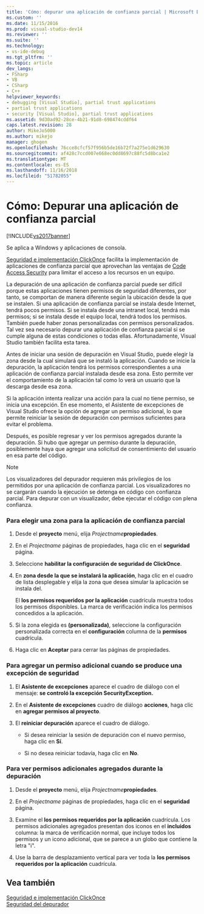 ```yaml
---
title: 'Cómo: depurar una aplicación de confianza parcial | Microsoft Docs'
ms.custom: ''
ms.date: 11/15/2016
ms.prod: visual-studio-dev14
ms.reviewer: ''
ms.suite: ''
ms.technology:
- vs-ide-debug
ms.tgt_pltfrm: ''
ms.topic: article
dev_langs:
- FSharp
- VB
- CSharp
- C++
helpviewer_keywords:
- debugging [Visual Studio], partial trust applications
- partial trust applications
- security [Visual Studio], partial trust applications
ms.assetid: 9d30ad92-28ce-4b21-91d8-698474cddf64
caps.latest.revision: 28
author: MikeJo5000
ms.author: mikejo
manager: ghogen
ms.openlocfilehash: 76cce8cfcf57f956b5de16b72f7a275e1d629630
ms.sourcegitcommit: af428c7ccd007e668ec0dd8697c88fc5d8bca1e2
ms.translationtype: MT
ms.contentlocale: es-ES
ms.lasthandoff: 11/16/2018
ms.locfileid: "51782055"
---
```

# <a name="how-to-debug-a-partial-trust-application"></a>Cómo: Depurar una aplicación de confianza parcial
[!INCLUDE[vs2017banner](../includes/vs2017banner.md)]

Se aplica a Windows y aplicaciones de consola.  
  
 [Seguridad e implementación ClickOnce](../deployment/clickonce-security-and-deployment.md) facilita la implementación de aplicaciones de confianza parcial que aprovechan las ventajas de [Code Access Security](http://msdn.microsoft.com/library/859af632-c80d-4736-8d6f-1e01b09ce127) para limitar el acceso a los recursos en un equipo.  
  
 La depuración de una aplicación de confianza parcial puede ser difícil porque estas aplicaciones tienen permisos de seguridad diferentes, por tanto, se comportan de manera diferente según la ubicación desde la que se instalen. Si una aplicación de confianza parcial se instala desde Internet, tendrá pocos permisos. Si se instala desde una intranet local, tendrá más permisos; si se instala desde el equipo local, tendrá todos los permisos. También puede haber zonas personalizadas con permisos personalizados. Tal vez sea necesario depurar una aplicación de confianza parcial si se cumple alguna de estas condiciones o todas ellas. Afortunadamente, Visual Studio también facilita esta tarea.  
  
 Antes de iniciar una sesión de depuración en Visual Studio, puede elegir la zona desde la cual simulará que se instaló la aplicación. Cuando se inicie la depuración, la aplicación tendrá los permisos correspondientes a una aplicación de confianza parcial instalada desde esa zona. Esto permite ver el comportamiento de la aplicación tal como lo verá un usuario que la descarga desde esa zona.  
  
 Si la aplicación intenta realizar una acción para la cual no tiene permiso, se inicia una excepción. En ese momento, el Asistente de excepciones de Visual Studio ofrece la opción de agregar un permiso adicional, lo que permite reiniciar la sesión de depuración con permisos suficientes para evitar el problema.  
  
 Después, es posible regresar y ver los permisos agregados durante la depuración. Si hubo que agregar un permiso durante la depuración, posiblemente haya que agregar una solicitud de consentimiento del usuario en esa parte del código.  
  
> [!NOTE]
>  Los visualizadores del depurador requieren más privilegios de los permitidos por una aplicación de confianza parcial. Los visualizadores no se cargarán cuando la ejecución se detenga en código con confianza parcial. Para depurar con un visualizador, debe ejecutar el código con plena confianza.  
  
### <a name="to-choose-a-zone-for-your-partial-trust-application"></a>Para elegir una zona para la aplicación de confianza parcial  
  
1.  Desde el **proyecto** menú, elija _Projectname_**propiedades**.  
  
2.  En el *Projectname* páginas de propiedades, haga clic en el **seguridad** página.  
  
3.  Seleccione **habilitar la configuración de seguridad de ClickOnce**.  
  
4.  En **zona desde la que se instalará la aplicación**, haga clic en el cuadro de lista desplegable y elija la zona que desea simular la aplicación se instala del.  
  
     El **los permisos requeridos por la aplicación** cuadrícula muestra todos los permisos disponibles. La marca de verificación indica los permisos concedidos a la aplicación.  
  
5.  Si la zona elegida es **(personalizada)**, seleccione la configuración personalizada correcta en el **configuración** columna de la **permisos** cuadrícula.  
  
6.  Haga clic en **Aceptar** para cerrar las páginas de propiedades.  
  
### <a name="to-add-an-extra-permission-when-a-security-exception-occurs"></a>Para agregar un permiso adicional cuando se produce una excepción de seguridad  
  
1.  El **Asistente de excepciones** aparece el cuadro de diálogo con el mensaje: **se controló la excepción SecurityException.**  
  
2.  En el **Asistente de excepciones** cuadro de diálogo **acciones**, haga clic en **agregar permisos al proyecto**.  
  
3.  El **reiniciar depuración** aparece el cuadro de diálogo.  
  
    -   Si desea reiniciar la sesión de depuración con el nuevo permiso, haga clic en **Sí**.  
  
    -   Si no desea reiniciar todavía, haga clic en **No**.  
  
### <a name="to-view-extra-permissions-added-while-debugging"></a>Para ver permisos adicionales agregados durante la depuración  
  
1.  Desde el **proyecto** menú, elija _Projectname_**propiedades**.  
  
2.  En el *Projectname* páginas de propiedades, haga clic en el **seguridad** página.  
  
3.  Examine el **los permisos requeridos por la aplicación** cuadrícula. Los permisos adicionales agregados presentan dos iconos en el **incluidos** columna: la marca de verificación normal, que incluye todos los permisos y un icono adicional, que se parece a un globo que contiene la letra "i".  
  
4.  Use la barra de desplazamiento vertical para ver toda la **los permisos requeridos por la aplicación** cuadrícula.  
  
## <a name="see-also"></a>Vea también  
 [Seguridad e implementación ClickOnce](../deployment/clickonce-security-and-deployment.md)   
 [Seguridad del depurador](../debugger/debugger-security.md)



